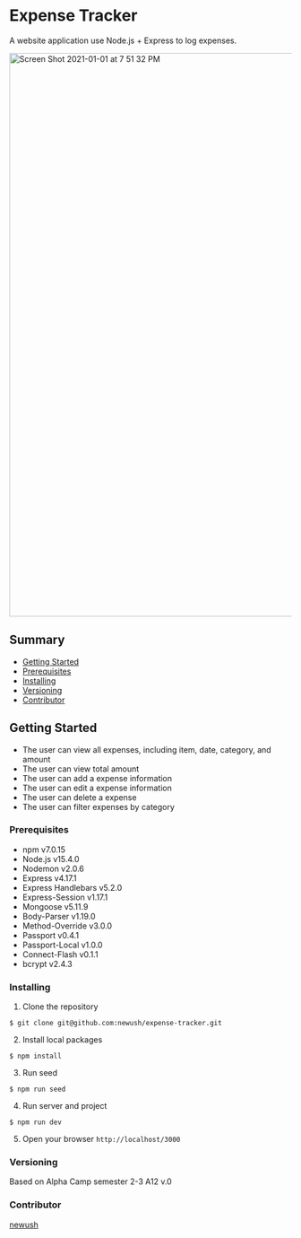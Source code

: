 # Expense Tracker

A website application use Node.js + Express to log expenses.

<img width="1005" alt="Screen Shot 2021-01-01 at 7 51 32 PM" src="https://user-images.githubusercontent.com/67764641/103448776-3daf2700-4c6c-11eb-8028-08be55e5529f.png">


## Summary

  - [Getting Started](#getting-started)
  - [Prerequisites](#prerequisites)
  - [Installing](#installing)
  - [Versioning](#versioning)
  - [Contributor](#contributor)

## Getting Started

- The user can view all expenses, including item, date, category, and amount
- The user can view total amount
- The user can add a expense information
- The user can edit a expense information
- The user can delete a expense
- The user can filter expenses by category

### Prerequisites

- npm v7.0.15
- Node.js v15.4.0
- Nodemon v2.0.6
- Express v4.17.1
- Express Handlebars v5.2.0
- Express-Session v1.17.1
- Mongoose v5.11.9
- Body-Parser v1.19.0
- Method-Override v3.0.0
- Passport v0.4.1
- Passport-Local v1.0.0
- Connect-Flash v0.1.1
- bcrypt v2.4.3
### Installing
1. Clone the repository
```shell
$ git clone git@github.com:newush/expense-tracker.git
```
2. Install local packages
```shell
$ npm install
```
3. Run seed
```shell
$ npm run seed
```
4. Run server and project
```shell
$ npm run dev
```
5. Open your browser `http://localhost/3000`

### Versioning
Based on Alpha Camp semester 2-3 A12
v.0

### Contributor

 [newush](https://github.com/newush) 
 
